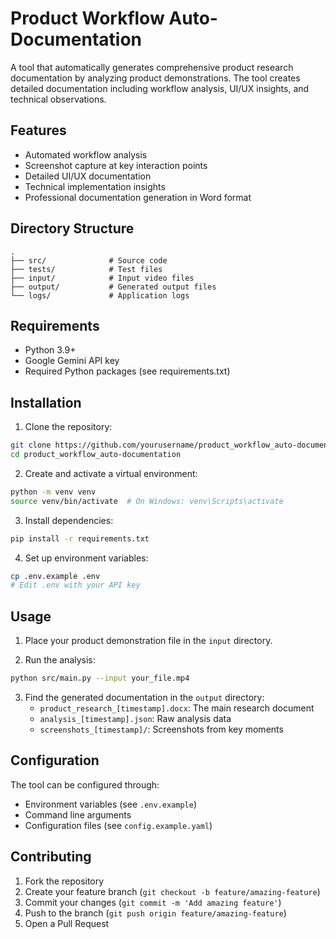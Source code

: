 # Product Workflow Auto-Documentation

A tool that automatically generates comprehensive product research documentation by analyzing product demonstrations. The tool creates detailed documentation including workflow analysis, UI/UX insights, and technical observations.

## Features

- Automated workflow analysis
- Screenshot capture at key interaction points
- Detailed UI/UX documentation
- Technical implementation insights
- Professional documentation generation in Word format

## Directory Structure

```
.
├── src/              # Source code
├── tests/            # Test files
├── input/            # Input video files
├── output/           # Generated output files
└── logs/             # Application logs
```

## Requirements

- Python 3.9+
- Google Gemini API key
- Required Python packages (see requirements.txt)

## Installation

1. Clone the repository:
```bash
git clone https://github.com/yourusername/product_workflow_auto-documentation.git
cd product_workflow_auto-documentation
```

2. Create and activate a virtual environment:
```bash
python -m venv venv
source venv/bin/activate  # On Windows: venv\Scripts\activate
```

3. Install dependencies:
```bash
pip install -r requirements.txt
```

4. Set up environment variables:
```bash
cp .env.example .env
# Edit .env with your API key
```

## Usage

1. Place your product demonstration file in the `input` directory.

2. Run the analysis:
```bash
python src/main.py --input your_file.mp4
```

3. Find the generated documentation in the `output` directory:
   - `product_research_[timestamp].docx`: The main research document
   - `analysis_[timestamp].json`: Raw analysis data
   - `screenshots_[timestamp]/`: Screenshots from key moments

## Configuration

The tool can be configured through:
- Environment variables (see `.env.example`)
- Command line arguments
- Configuration files (see `config.example.yaml`)

## Contributing

1. Fork the repository
2. Create your feature branch (`git checkout -b feature/amazing-feature`)
3. Commit your changes (`git commit -m 'Add amazing feature'`)
4. Push to the branch (`git push origin feature/amazing-feature`)
5. Open a Pull Request

